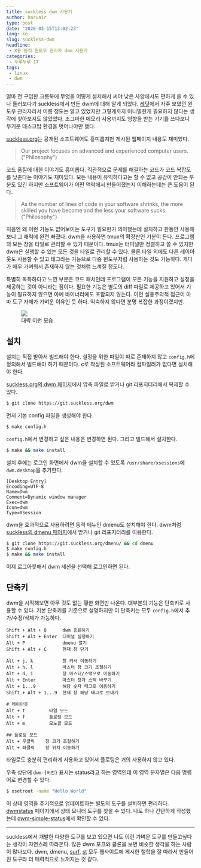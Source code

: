 ```yaml
---
title: suckless dwm 사용기
author: haruair
type: post
date: "2020-03-15T13:02:23"
lang: ko
slug: suckless-dwm
headline:
 - X용 동적 윈도우 관리자 dwm 사용기
categories:
 - 두루두루 IT 
tags:
 - linux
 - dwm
---
```


얼마 전 구입한 크롬북에 무엇을 어떻게 설치해서 써야 낮은 사양에서도 편하게 쓸 수 있나 둘러보다가 suckless에서 만든 dwm에 대해 알게 되었다. [레딧](https://www.reddit.com/r/unixporn/)에서 자주 보였던 윈도우 관리자라서 이름 정도는 알고 있었지만 그렇게까지 미니멀한게 필요하지 않다는 생각에 찾아보지도 않았었다. 조그마한 메모리 사용까지도 영향을 받는 기기를 쓰다보니 무거운 데스크탑 환경을 벗어나야만 했다.

[suckless.org](https://suckless.org)는 공개된 소프트웨어도 흥미롭지만 게시된 웹페이지 내용도 재미있다.

> Our project focuses on advanced and experienced computer users. ("Philosophy")

코드 품질에 대한 이야기도 흥미롭다. 직관적으로 문제를 해결하는 코드가 코드 복잡도를 낮춘다는 이야기도 재미있다. 모든 내용이 유익하다고는 할 수 없고 공감이 안되는 부분도 있긴 하지만 소프트웨어가 어떤 맥락에서 만들어졌는지 이해하는데는 큰 도움이 된다.

> As the number of lines of code in your software shrinks, the more skilled you have become and the less your software sucks. ("Philosophy")

처음엔 왜 이런 기능도 없어보이는 도구가 필요한가 의아했는데 설치하고 한동안 사용해보니 그 매력에 완전 빠졌다. dwm을 사용하면 tmux의 확장판인 기분이 든다. 프로그램의 모든 창을 타일로 관리할 수 있기 때문이다. tmux는 터미널만 정렬하고 쓸 수 있지만 dwm은 실행할 수 있는 모든 것을 타일로 관리할 수 있다. 물론 타일 외에도 다른 레이아웃도 사용할 수 있고 태그라는 기능으로 다중 윈도우처럼 사용하는 것도 가능하다. 게다가 매우 가벼워서 존재하지 않는 것처럼 느껴질 정도다.

특별히 독특하다고 느낀 부분은 코드 패치인데 프로그램이 모든 기능을 지원하고 설정을 제공하는 것이 아니라는 점이다. 필요한 기능은 별도의 diff 파일로 제공하고 있어서 기능이 필요하지 않으면 아예 바이너리에도 포함되지 않는다. 이런 실용주의적 접근이 아마 도구 자체가 가벼운 이유인 듯 하다. 익숙하지 않다면 분명 복잡한 과정이겠지만.

<figure class="wide">

<img src="https://dwm.suckless.org/screenshots/dwm-20100318s.png" loading="lazy" />

<figcaption>대략 이런 모습</figcaption>

</figure>

## 설치

설치는 직접 받아서 빌드해야 한다. 설정을 위한 파일이 따로 존재하지 않고 `config.h`에 정의해서 빌드해야 하기 때문이다. c로 작성된 소프트웨어라 컴파일러가 없다면 설치해야 한다.

[suckless.org의 dwm 페이지](https://dwm.suckless.org/)에서 압축 파일로 받거나 git 리포지터리에서 복제할 수 있다.

```bash
$ git clone https://git.suckless.org/dwm
```

먼저 기본 config 파일을 생성해야 한다.

```bash
$ make config.h
```

`config.h`에서 변경하고 싶은 내용은 변경하면 된다. 그리고 빌드해서 설치한다.

```bash
$ make && make install
```

설치 후에는 로그인 화면에서 dwm을 설치할 수 있도록 `/usr/share/xsessions`에 `dwm.desktop`을 추가한다.

```
[Desktop Entry]
Encoding=UTF-8
Name=Dwm
Comment=Dynamic window manager
Exec=dwm
Icon=dwm
Type=XSession
```

dwm을 효과적으로 사용하려면 동적 메뉴인 dmenu도 설치해야 한다. dwm처럼 [suckless의 dmenu 페이지](https://tools.suckless.org/dmenu/)에서 받거나 git 리포지터리를 이용한다.

```bash
$ git clone https://git.suckless.org/dmenu/ && cd dmenu
$ make config.h
$ make && make install
```

이제 로그아웃해서 dwm 세션을 선택해 로그인하면 된다.

## 단축키

dwm을 시작해보면 아무 것도 없는 휑한 화면만 나온다. 대부분의 기능은 단축키로 사용할 수 있다. 기본 단축키를 기준으로 설명하지만 이 단축키는 모두 `config.h`에서 추가/수정/삭제가 가능하다.

```
Shift + Alt + Q      dwm 종료하기
Shift + Alt + Enter  터미널 실행하기
Alt + P              dmenu 열기
Shift + Alt + C      현재 창 닫기

Alt + j, k           창 커서 이동하기
Alt + h, l           마스터 창 크기 조절하기
Alt + d, i           창 마스터/스택으로 이동하기
Alt + Enter          마스터 창과 스택 바꾸기
Alt + 1...9          해당 숫자 태그로 이동하기
Shift + Alt + 1...9  현재 창 해당 태그로 보내기

# 레이아웃
Alt + t         타일 모드
Alt + f         플로팅 모드
Alt + m         모노클 모드

## 플로팅 모드
Alt + 우클릭    창 크기 조절하기
Alt + 좌클릭    창 위치 이동하기
```

타일로도 충분히 편리하게 사용하고 있어서 플로팅은 거의 사용하지 않고 있다.

우측 상단에 `dwm-{버전}` 표시는 status라고 하는 영역인데 이 영역 문자열은 다음 명령어로 변경할 수 있다.

```bash
$ xsetroot -name "Hello World"
```

이 상태 영역을 주기적으로 업데이트하는 별도의 도구를 설치하면 편리하다. [dwmstatus](https://dwm.suckless.org/status_monitor/) 페이지에서 상태 모니터 도구를 찾을 수 있다. 나도 하나 간단하게 작성했는데 [dwm-simple-status](https://github.com/edykim/dwm-simple-status)에서 확인할 수 있다.


---

suckless에서 개발한 다양한 도구를 보고 있으면 나도 이런 가벼운 도구를 만들고싶다는 생각이 자연스레 따라온다. 많은 dwm 포크와 클론을 보면 비슷한 생각을 하는 사람이 많나보다. dwm, dmenu, [surf](http://surf.suckless.org/), [st](http://st.suckless.org/) 모두 웹사이트에 게시한 철학을 잘 따라서 만들어진 도구라 더 매력적으로 느껴지는 것 같다.

